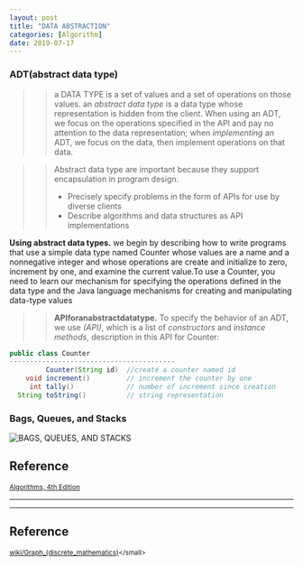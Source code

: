 ```yaml
---
layout: post
title: "DATA ABSTRACTION"
categories: [Algorithm]
date: 2019-07-17
---
```


### ADT(abstract data type)
>> a DATA TYPE is a set of values and a set of operations on those values.
>> an *abstract data type* is a data type whose representation is hidden from the client. When using an ADT, we focus on the operations specified in the API and pay no attention to the data representation; when *implementing* an ADT, we focus on the data, then implement operations on that data.

>> Abstract data type are important because they support encapsulation in program design.
>> - Precisely specify problems in the form of APIs for use by diverse clients
>> - Describe algorithms and data structures as API implementations

**Using abstract data types.**  we begin by describing how to write programs that use a simple data type named Counter whose values are a name and a nonnegative integer and whose operations are create and initialize to zero, increment by one, and examine the current value.To use a Counter, you need to learn our mechanism for specifying the operations defined in the data type and the Java language mechanisms for creating and manipulating data-type values  
>> **APIforanabstractdatatype.** To specify the behavior of an ADT, we use *(API)*, which is a list of *constructors* and *instance methods*, description in this API for Counter:
```Java
public class Counter
-----------------------------------------
         Counter(String id)  //create a counter named id
    void increment()         // increment the counter by one
     int tally()             // number of increment since creation
  String toString()          // string representation
```




### Bags, Queues, and Stacks
![BAGS, QUEUES, AND STACKS](Algorithm/Algorithm_bag_queue_stack.jpg)










<h2>Reference</h2>

<small>[Algorithms, 4th Edition](https://algs4.cs.princeton.edu/home/)</small>
















---


---

<h2>Reference</h2>

<small>[wiki/Graph_(discrete_mathematics)](https://en.wikipedia.org/wiki/Graph_(discrete_mathematics))</small>
